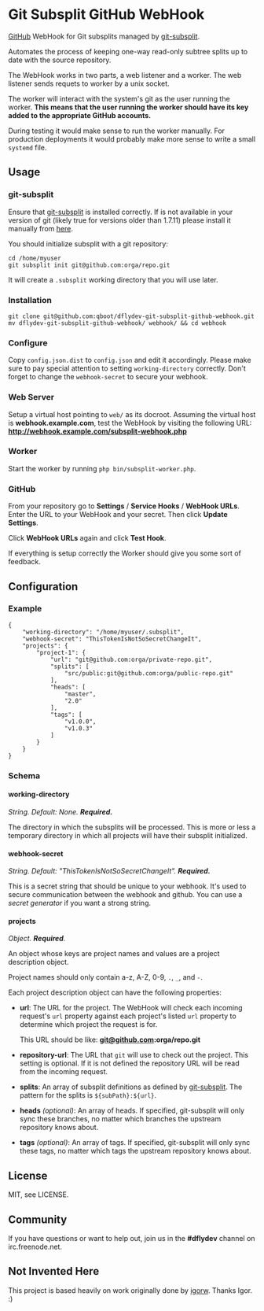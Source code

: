 Git Subsplit GitHub WebHook
===========================

[GitHub][1] WebHook for Git subsplits managed by [git-subsplit][2].

Automates the process of keeping one-way read-only subtree splits up to date
with the source repository.

The WebHook works in two parts, a web listener and a worker. The web listener
sends requets to worker by a unix socket.

The worker will interact with the system's git as the user running the worker.
**This means that the user running the worker should have its key added to
the appropriate GitHub accounts.**

During testing it would make sense to run the worker manually. For production
deployments it would probably make more sense to write a small `systemd` file.


Usage
-----

### git-subsplit

Ensure that [git-subsplit][2] is installed correctly. If is not available
in your version of git (likely true for versions older than 1.7.11)
please install it manually from [here][3].

You should initialize subsplit with a git repository:

    cd /home/myuser
    git subsplit init git@github.com:orga/repo.git

It will create a `.subsplit` working directory that you will use later.

### Installation

    git clone git@github.com:qboot/dflydev-git-subsplit-github-webhook.git
    mv dflydev-git-subsplit-github-webhook/ webhook/ && cd webhook

### Configure

Copy `config.json.dist` to `config.json` and edit it accordingly. Please make sure
to pay special attention to setting `working-directory` correctly.
Don't forget to change the `webhook-secret` to secure your webhook.

### Web Server

Setup a virtual host pointing to `web/` as its docroot. Assuming the virtual host
is **webhook.example.com**, test the WebHook by visiting the following URL:
**http://webhook.example.com/subsplit-webhook.php**

### Worker

Start the worker by running `php bin/subsplit-worker.php`.

### GitHub

From your repository go to **Settings** / **Service Hooks** / **WebHook URLs**.
Enter the URL to your WebHook and your secret. Then click **Update Settings**.

Click **WebHook URLs** again and click **Test Hook**.

If everything is setup correctly the Worker should give you some sort of feedback.


Configuration
-------------

### Example

```
{
    "working-directory": "/home/myuser/.subsplit",
    "webhook-secret": "ThisTokenIsNotSoSecretChangeIt",
    "projects": {
        "project-1": {
            "url": "git@github.com:orga/private-repo.git",
            "splits": [
                "src/public:git@github.com:orga/public-repo.git"
            ],
            "heads": [
                "master",
                "2.0"
            ],
            "tags": [
                "v1.0.0",
                "v1.0.3"
            ]
        }
    }
}
```

### Schema

#### working-directory

*String. Default: None. **Required.***

The directory in which the subsplits will be processed. This is more or less
a temporary directory in which all projects will have their subsplit initialized.

#### webhook-secret

*String. Default: "ThisTokenIsNotSoSecretChangeIt". **Required.***

This is a secret string that should be unique to your webhook. It's used to secure communication between the webhook and github.
You can use a *secret generator* if you want a strong string.

#### projects

*Object. **Required**.*

An object whose keys are project names and values are a project description
object.

Project names should only contain a-z, A-Z, 0-9, `.`, `_`, and `-`.

Each project description object can have the following properties:

 * **url**:
   The URL for the project. The WebHook will check each incoming request's
   `url` property against each project's listed `url` property to determine
   which project the request is for.
   
   This URL should be like: **git@github.com:orga/repo.git**
   
 * **repository-url**:
   The URL that `git` will use to check out the project. This setting is
   optional. If it is not defined the repository URL will be read from the
   incoming request.
 * **splits**:
   An array of subsplit definitions as defined by [git-subsplit][2].
   The pattern for the splits is `${subPath}:${url}`.

 * **heads** *(optional)*:
   An array of heads. If specified, git-subsplit will only sync these branches, 
   no matter which branches the upstream repository knows about.

* **tags** *(optional)*:
   An array of tags. If specified, git-subsplit will only sync these tags, no 
   matter which tags the upstream repository knows about.

License
-------

MIT, see LICENSE.


Community
---------

If you have questions or want to help out, join us in the
**#dflydev** channel on irc.freenode.net.


Not Invented Here
-----------------

This project is based heavily on work originally done by [igorw][4].
Thanks Igor. :)


[1]: https://github.com
[2]: https://github.com/dflydev/git-subsplit
[3]: https://github.com/apenwarr/git-subtree
[4]: https://igor.io

